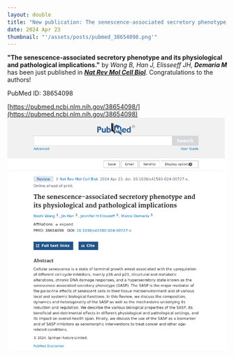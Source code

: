 ```yaml
---
layout: double
title: "New publication: The senescence-associated secretory phenotype and its physiological and pathological implications"
date: 2024 Apr 23
thumbnail: "'/assets/posts/pubmed_38654098.png'"
---
```

<strong>"The senescence-associated secretory phenotype and its physiological and pathological implications."</strong> by <em>Wang B, Han J, Elisseeff JH, <strong>Demaria M</strong></em>  has been just published in <em><strong><ins>Nat Rev Mol Cell Biol</ins></strong></em>.
Congratulations to the authors!
    
PubMed ID: 38654098
    
[https://pubmed.ncbi.nlm.nih.gov/38654098/](https://pubmed.ncbi.nlm.nih.gov/38654098)
![](/assets/posts/pubmed_38654098.png)
